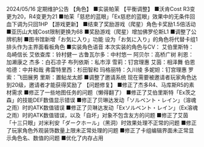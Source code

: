 2024/05/16 定期维护公告
【角色】
■实装帕茉
【平衡调整】
■沃肯Cost R3变更为20，R4变更为21
■帕茉「慈悲的蓝眼」「Ex慈悲的蓝眼」效果中的无条件回血下调为只回1HP
【游戏更新】
■结束了奖励游戏（爬星）角色卡奖励1.5倍活动
■亚历山大城Cost限制更换为68
■奖励游戏（爬星）增加佛罗伦斯L1
■调整了公牌机制
■图书馆新增「お気に入り」功能
设为「お気に入り」的角色将代替卡组1排头作为主界面看板角色
■实装角色语音
本次实装的角色与CV：
艾伯里斯特：岛崎信长
艾依查库：铃村健一
古鲁瓦尔多：中村悠一
阿贝尔：高桥广树
利恩：加濑康之
杰多：白石凉子
布列依斯：私市淳
雪莉：钉宫理惠
艾茵：相泽舞
伯恩哈德：中井和哉
弗雷特里西：杉田智和
玛格丽特：久川绫
多妮妲：钉宫理惠
罗索：飞田展男
里斯：置鲇龙太郎
■调整了邀请系统
现在需要被邀请者玩家角色达到20级，邀请者才能获得奖励了
【问题修复】
■修正了杰多R4、马库斯R5的素材需求
■修正了一些地图任务的问题（懒得翻了）
■修正了艾伯里斯特「Ex茨之森」的技能DEF数值显示错误
■修正了贝琳达发动「ソルベント・レイン」（溶魂之雨）时的ATK数值错误
■修正了贝琳达发动「Exソルベント・レイン」（Ex溶魂之雨）时的ATK数值错误，以及「自坏」对象不包含友方的问题
■修正了艾茵「十三只眼」对米利安「ダークホール」（黑洞）时效果处理不正常的问题
■修正了玩家角色外观装饰数量上限未正常处理的问题
■修正了卡组编辑界面未正常显示角色名、数值的问题
■优化了内存占用
